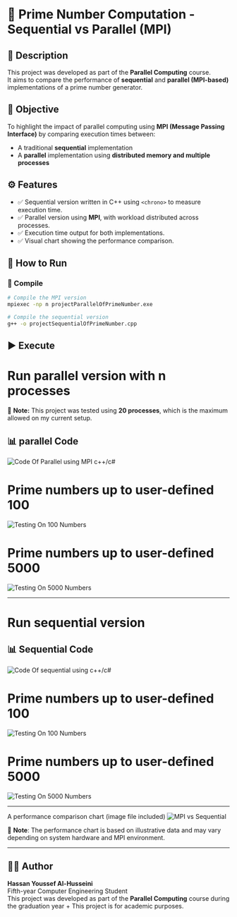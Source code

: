 # 📘 Prime Number Computation - Sequential vs Parallel (MPI)

## 📝 Description

This project was developed as part of the **Parallel Computing** course.  
It aims to compare the performance of **sequential** and **parallel (MPI-based)** implementations of a prime number generator.

## 🚀 Objective

To highlight the impact of parallel computing using **MPI (Message Passing Interface)** by comparing execution times between:
- A traditional **sequential** implementation
- A **parallel** implementation using **distributed memory and multiple processes**

## ⚙️ Features

- ✅ Sequential version written in C++ using `<chrono>` to measure execution time.
- ✅ Parallel version using **MPI**, with workload distributed across processes.
- ✅ Execution time output for both implementations.
- ✅ Visual chart showing the performance comparison.

## 🧪 How to Run

### 🔧 Compile

```bash
# Compile the MPI version
mpiexec -np n projectParallelOfPrimeNumber.exe

# Compile the sequential version
g++ -o projectSequentialOfPrimeNumber.cpp
```

## ▶️ Execute
# Run parallel version with n processes
📎 **Note:** This project was tested using **20 processes**, which is the maximum allowed on my current setup.
## 📊 parallel Code 
![Code Of Parallel using MPI c++/c#](project_Imgs/Parallel_Code.png)
# Prime numbers up to user-defined 100
![Testing On 100 Numbers](project_Imgs/Parallel_Test_On_100_Number.png)
# Prime numbers up to user-defined 5000
![Testing On 5000 Numbers](project_Imgs/Paralell_Test_On_5000_Numbers.png)

---

# Run sequential version
## 📊 Sequential Code 
![Code Of sequential using c++/c#](project_Imgs/Sequential_Code.png)
# Prime numbers up to user-defined 100
![Testing On 100 Numbers](project_Imgs/Sequential_Test_On_100_Number.png)
# Prime numbers up to user-defined 5000
![Testing On 5000 Numbers](project_Imgs/Sequential_Test_On_5000_Numbers.png)

---

A performance comparison chart (image file included)
![MPI vs Sequential](project_Imgs/comparsion.png)

📎 **Note**: The performance chart is based on illustrative data and may vary depending on system hardware and MPI environment.


---

## 👨‍🎓 Author

**Hassan Youssef Al-Husseini**  
Fifth-year Computer Engineering Student  
This project was developed as part of the **Parallel Computing** course during the graduation year + This project is for academic purposes.
